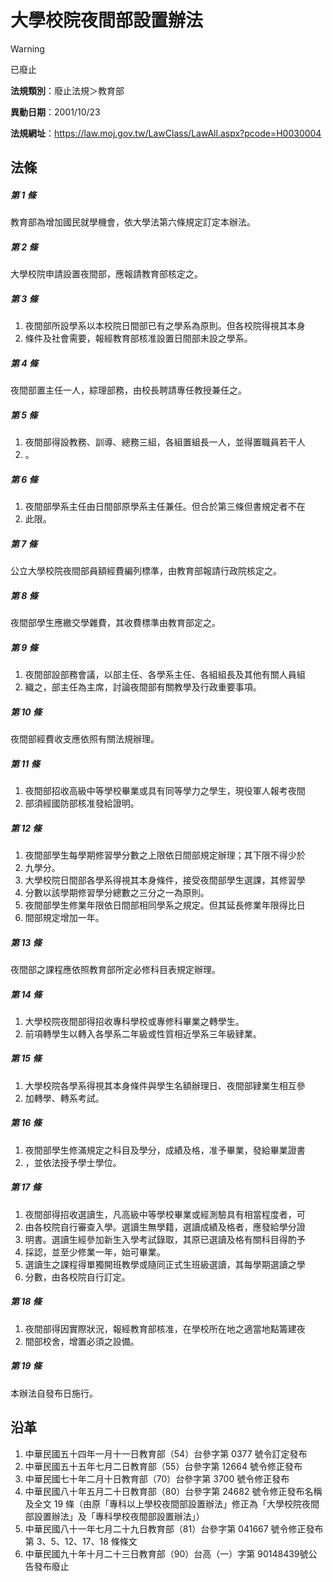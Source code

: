 # 大學校院夜間部設置辦法
> [!WARNING]
> 已廢止

**法規類別**：廢止法規＞教育部

**異動日期**：2001/10/23  

**法規網址**：https://law.moj.gov.tw/LawClass/LawAll.aspx?pcode=H0030004



## 法條
##### 第 1 條
教育部為增加國民就學機會，依大學法第六條規定訂定本辦法。

##### 第 2 條
大學校院申請設置夜間部，應報請教育部核定之。

##### 第 3 條
1. 夜間部所設學系以本校院日間部已有之學系為原則。但各校院得視其本身
1. 條件及社會需要，報經教育部核准設置日間部未設之學系。

##### 第 4 條
夜間部置主任一人，綜理部務，由校長聘請專任教授兼任之。

##### 第 5 條
1. 夜間部得設教務、訓導、總務三組，各組置組長一人，並得置職員若干人
1. 。

##### 第 6 條
1. 夜間部學系主任由日間部原學系主任兼任。但合於第三條但書規定者不在
1. 此限。

##### 第 7 條
公立大學校院夜間部員額經費編列標準，由教育部報請行政院核定之。

##### 第 8 條
夜間部學生應繳交學雜費，其收費標準由教育部定之。

##### 第 9 條
1. 夜間部設部務會議，以部主任、各學系主任、各組組長及其他有關人員組
1. 織之，部主任為主席，討論夜間部有關教學及行政重要事項。

##### 第 10 條
夜間部經費收支應依照有關法規辦理。

##### 第 11 條
1. 夜間部招收高級中等學校畢業或具有同等學力之學生，現役軍人報考夜間
1. 部須經國防部核准發給證明。

##### 第 12 條
1. 夜間部學生每學期修習學分數之上限依日間部規定辦理；其下限不得少於
1. 九學分。
1. 大學校院日間部各學系得視其本身條件，接受夜間部學生選課，其修習學
1. 分數以該學期修習學分總數之三分之一為原則。
1. 夜間部學生修業年限依日間部相同學系之規定。但其延長修業年限得比日
1. 間部規定增加一年。

##### 第 13 條
夜間部之課程應依照教育部所定必修科目表規定辦理。

##### 第 14 條
1. 大學校院夜間部得招收專科學校或專修科畢業之轉學生。
1. 前項轉學生以轉入各學系二年級或性質相近學系三年級肄業。

##### 第 15 條
1. 大學校院各學系得視其本身條件與學生名額辦理日、夜間部肄業生相互參
1. 加轉學、轉系考試。

##### 第 16 條
1. 夜間部學生修滿規定之科目及學分，成績及格，准予畢業，發給畢業證書
1. ，並依法授予學士學位。

##### 第 17 條
1. 夜間部得招收選讀生，凡高級中等學校畢業或經測驗具有相當程度者，可
1. 由各校院自行審查入學。選讀生無學籍，選讀成績及格者，應發給學分證
1. 明書。選讀生經參加新生入學考試錄取，其原已選讀及格有關科目得酌予
1. 採認，並至少修業一年，始可畢業。
1. 選讀生之課程得單獨開班教學或隨同正式生班級選讀，其每學期選讀之學
1. 分數，由各校院自行訂定。

##### 第 18 條
1. 夜間部得因實際狀況，報經教育部核准，在學校所在地之適當地點籌建夜
1. 間部校舍，增置必須之設備。

##### 第 19 條
本辦法自發布日施行。

## 沿革
1. 中華民國五十四年一月十一日教育部（54）台參字第 0377 號令訂定發布
1. 中華民國五十五年七月二日教育部（55）台參字第 12664  號令修正發布
1. 中華民國七十年二月十日教育部（70）台參字第 3700 號令修正發布
1. 中華民國八十年五月二十日教育部（80）台參字第 24682  號令修正發布名稱及全文 19 條（由原「專科以上學校夜間部設置辦法」修正為「大學校院夜間部設置辦法」及「專科學校夜間部設置辦法」）
1. 中華民國八十一年七月二十九日教育部（81）台參字第 041667 號令修正發布第 3、5、12、17、18 條條文
1. 中華民國九十年十月二十三日教育部（90）台高（一）字第 90148439號公告發布廢止
